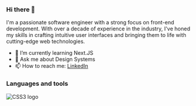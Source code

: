 ### Hi there 👋

I'm a passionate software engineer with a strong focus on front-end development. With over a decade of experience in the industry, I've honed my skills in crafting intuitive user interfaces and bringing them to life with cutting-edge web technologies.

- 🌱 I’m currently learning Next.JS
- 💬 Ask me about Design Systems
- 📫 How to reach me: [LinkedIn](https://www.linkedin.com/in/rowan-parkinson-87419a30/)

### Languages and tools
![CSS3 logo](https://cdn.jsdelivr.net/gh/devicons/devicon/icons/css3/css3-original.svg, "CSS3 logo")


<!--
**row-n/row-n** is a ✨ _special_ ✨ repository because its `README.md` (this file) appears on your GitHub profile.

Here are some ideas to get you started:

- 🔭 I’m currently working on ...
- 🌱 I’m currently learning ...
- 👯 I’m looking to collaborate on ...
- 🤔 I’m looking for help with ...
- 💬 Ask me about ...
- 📫 How to reach me: ...
- 😄 Pronouns: ...
- ⚡ Fun fact: ...
-->
